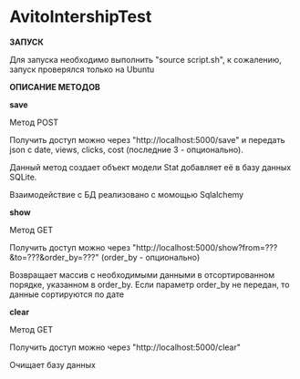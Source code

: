 # AvitoIntershipTest

__ЗАПУСК__

Для запуска необходимо выполнить "source script.sh", к сожалению, запуск проверялся только на Ubuntu

__ОПИСАНИЕ МЕТОДОВ__

__save__

Метод POST

Получить доступ можно через "http://localhost:5000/save" и передать json с date, views, clicks, cost (последние 3 - опционально).

Данный метод создает объект модели Stat  добавляет её в базу данных SQLite.

Взаимодействие с БД реализовано с момощью Sqlalchemy

__show__

Метод GET

Получить доступ можно через "http://localhost:5000/show?from=???&to=???&order_by=???" (order_by - опционально)

Возвращает массив с необходимыми данными в отсортированном порядке, указанном в order_by. Если параметр order_by не передан, то данные сортируются по дате

__clear__

Метод GET 

Получить доступ можно через "http://localhost:5000/clear"

Очищает базу данных



